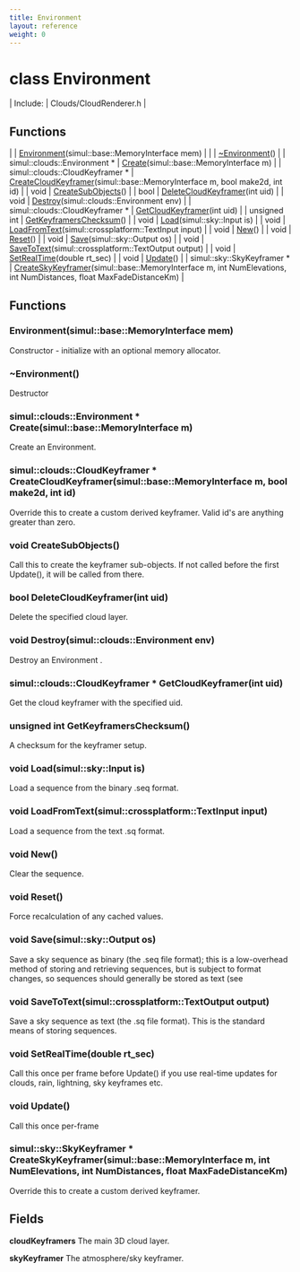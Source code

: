 ```yaml
---
title: Environment
layout: reference
weight: 0
---
```

class Environment
===

| Include: | Clouds/CloudRenderer.h |



Functions
---

|  | [Environment](#Environment)(simul::base::MemoryInterface mem) |
|  | [~Environment](#~Environment)() |
| simul::clouds::Environment * | [Create](#Create)(simul::base::MemoryInterface m) |
| simul::clouds::CloudKeyframer * | [CreateCloudKeyframer](#CreateCloudKeyframer)(simul::base::MemoryInterface m, bool make2d, int id) |
| void | [CreateSubObjects](#CreateSubObjects)() |
| bool | [DeleteCloudKeyframer](#DeleteCloudKeyframer)(int uid) |
| void | [Destroy](#Destroy)(simul::clouds::Environment env) |
| simul::clouds::CloudKeyframer * | [GetCloudKeyframer](#GetCloudKeyframer)(int uid) |
| unsigned int | [GetKeyframersChecksum](#GetKeyframersChecksum)() |
| void | [Load](#Load)(simul::sky::Input is) |
| void | [LoadFromText](#LoadFromText)(simul::crossplatform::TextInput input) |
| void | [New](#New)() |
| void | [Reset](#Reset)() |
| void | [Save](#Save)(simul::sky::Output os) |
| void | [SaveToText](#SaveToText)(simul::crossplatform::TextOutput output) |
| void | [SetRealTime](#SetRealTime)(double rt_sec) |
| void | [Update](#Update)() |
| simul::sky::SkyKeyframer * | [CreateSkyKeyframer](#CreateSkyKeyframer)(simul::base::MemoryInterface m, int NumElevations, int NumDistances, float MaxFadeDistanceKm) |


Functions
---
<a name="Environment"></a>
###  Environment(simul::base::MemoryInterface mem)
Constructor - initialize with an optional memory allocator.
<a name="~Environment"></a>
###  ~Environment()
Destructor
<a name="Create"></a>
### simul::clouds::Environment * Create(simul::base::MemoryInterface m)
Create an Environment.
<a name="CreateCloudKeyframer"></a>
### simul::clouds::CloudKeyframer * CreateCloudKeyframer(simul::base::MemoryInterface m, bool make2d, int id)
Override this to create a custom derived keyframer. Valid id's are anything greater than zero.
<a name="CreateSubObjects"></a>
### void CreateSubObjects()
Call this to create the keyframer sub-objects. If not called before the first Update(), it will be called from there.
<a name="DeleteCloudKeyframer"></a>
### bool DeleteCloudKeyframer(int uid)
Delete the specified cloud layer.
<a name="Destroy"></a>
### void Destroy(simul::clouds::Environment env)
Destroy an Environment .
<a name="GetCloudKeyframer"></a>
### simul::clouds::CloudKeyframer * GetCloudKeyframer(int uid)
Get the cloud keyframer with the specified uid.
<a name="GetKeyframersChecksum"></a>
### unsigned int GetKeyframersChecksum()
A checksum for the keyframer setup.
<a name="Load"></a>
### void Load(simul::sky::Input is)
Load a sequence from the binary .seq format.
<a name="LoadFromText"></a>
### void LoadFromText(simul::crossplatform::TextInput input)
Load a sequence from the text .sq format.
<a name="New"></a>
### void New()
Clear the sequence.
<a name="Reset"></a>
### void Reset()
Force recalculation of any cached values.
<a name="Save"></a>
### void Save(simul::sky::Output os)
Save a sky sequence as binary (the .seq file format); this is a low-overhead method of storing and retrieving sequences, but is subject to format changes, so
sequences should generally be stored as text (see 
<a name="SaveToText"></a>
### void SaveToText(simul::crossplatform::TextOutput output)
Save a sky sequence as text (the .sq file format). This is the standard means of storing sequences.
<a name="SetRealTime"></a>
### void SetRealTime(double rt_sec)
Call this once per frame before Update() if you use real-time updates for clouds, rain, lightning, sky keyframes etc.
<a name="Update"></a>
### void Update()
Call this once per-frame
<a name="CreateSkyKeyframer"></a>
### simul::sky::SkyKeyframer * CreateSkyKeyframer(simul::base::MemoryInterface m, int NumElevations, int NumDistances, float MaxFadeDistanceKm)
Override this to create a custom derived keyframer.

Fields
---

**cloudKeyframers**  The main 3D cloud layer.

**skyKeyframer**  The atmosphere/sky keyframer.
